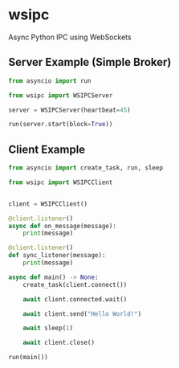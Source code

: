 # wsipc

Async Python IPC using WebSockets

## Server Example (Simple Broker)

```py
from asyncio import run

from wsipc import WSIPCServer

server = WSIPCServer(heartbeat=45)

run(server.start(block=True))
```

## Client Example

```py
from asyncio import create_task, run, sleep

from wsipc import WSIPCClient


client = WSIPCClient()

@client.listener()
async def on_message(message):
    print(message)

@client.listener()
def sync_listener(message):
    print(message)

async def main() -> None:
    create_task(client.connect())

    await client.connected.wait()

    await client.send("Hello World!")

    await sleep(1)

    await client.close()

run(main())
```
